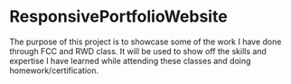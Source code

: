 # ResponsivePortfolioWebsite
The purpose of this project is to showcase some of the work I have done through FCC and RWD class. It will be used to show off the skills and expertise I have learned while attending these classes and doing homework/certification. 
